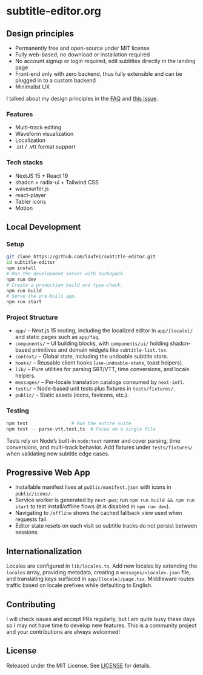 # subtitle-editor.org

## Design principles

- Permanently free and open-source under MIT license
- Fully web-based, no download or installation required
- No account signup or login required, edit subtitles directly in the landing page
- Front-end only with zero backend, thus fully extensible and can be plugged in to a custom backend
- Minimalist UX

I talked about my design principles in the [FAQ](https://subtitle-editor.org/faq) and [this issue](https://github.com/laubonghaudoi/subtitle-editor/issues/11#issuecomment-3201949429).

### Features

- Multi-track editing
- Waveform visualization
- Localization
- .srt / .vtt format support

### Tech stacks

- NextJS 15 + React 19
- shadcn + radix-ui + Tailwind CSS
- wavesurfer.js
- react-player
- Tabler icons
- Motion

## Local Development

### Setup

```bash
git clone https://github.com/laufei/subtitle-editor.git
cd subtitle-editor
npm install
# Run the development server with Turbopack.
npm run dev
# Create a production build and type-check.
npm run build
# Serve the pre-built app.
npm run start
```

### Project Structure

- `app/` – Next.js 15 routing, including the localized editor in `app/[locale]/` and static pages such as `app/faq`.
- `components/` – UI building blocks, with `components/ui/` holding shadcn-based primitives and domain widgets like `subtitle-list.tsx`.
- `context/` – Global state, including the undoable subtitle store.
- `hooks/` – Reusable client hooks (`use-undoable-state`, toast helpers).
- `lib/` – Pure utilities for parsing SRT/VTT, time conversions, and locale helpers.
- `messages/` – Per-locale translation catalogs consumed by `next-intl`.
- `tests/` – Node-based unit tests plus fixtures in `tests/fixtures/`.
- `public/` – Static assets (icons, favicons, etc.).

### Testing

```bash
npm test                # Run the entire suite
npm test -- parse-vtt.test.ts  # Focus on a single file
```

Tests rely on Node’s built-in `node:test` runner and cover parsing, time conversions, and multi-track behavior. Add fixtures under `tests/fixtures/` when validating new subtitle edge cases.

## Progressive Web App

- Installable manifest lives at `public/manifest.json` with icons in `public/icons/`.
- Service worker is generated by `next-pwa`; run `npm run build && npm run start` to test install/offline flows (it is disabled in `npm run dev`).
- Navigating to `/offline` shows the cached fallback view used when requests fail.
- Editor state resets on each visit so subtitle tracks do not persist between sessions.

## Internationalization

Locales are configured in `lib/locales.ts`. Add new locales by extending the `locales` array, providing metadata, creating a `messages/<locale>.json` file, and translating keys surfaced in `app/[locale]/page.tsx`. Middleware routes traffic based on locale prefixes while defaulting to English.

## Contributing

I will check issues and accept PRs regularly, but I am quite busy these days so I may not have time to develop new features. This is a community project and your contributions are always welcomed!

## License

Released under the MIT License. See [LICENSE](LICENSE) for details.
